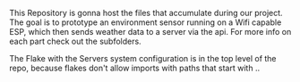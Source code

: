 This Repository is gonna host the files that accumulate during our project. The goal is to prototype an environment sensor running on a Wifi capable ESP, which then sends weather data to a server via the api. For more info on each part check out the subfolders.

The Flake with the Servers system configuration is in the top level of the repo, because flakes don't allow imports with paths that start with ..
